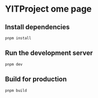 # YITProject ome page

## Install dependencies

```
pnpm install
```

## Run the development server

```
pnpm dev
```

## Build for production

```
pnpm build
```
